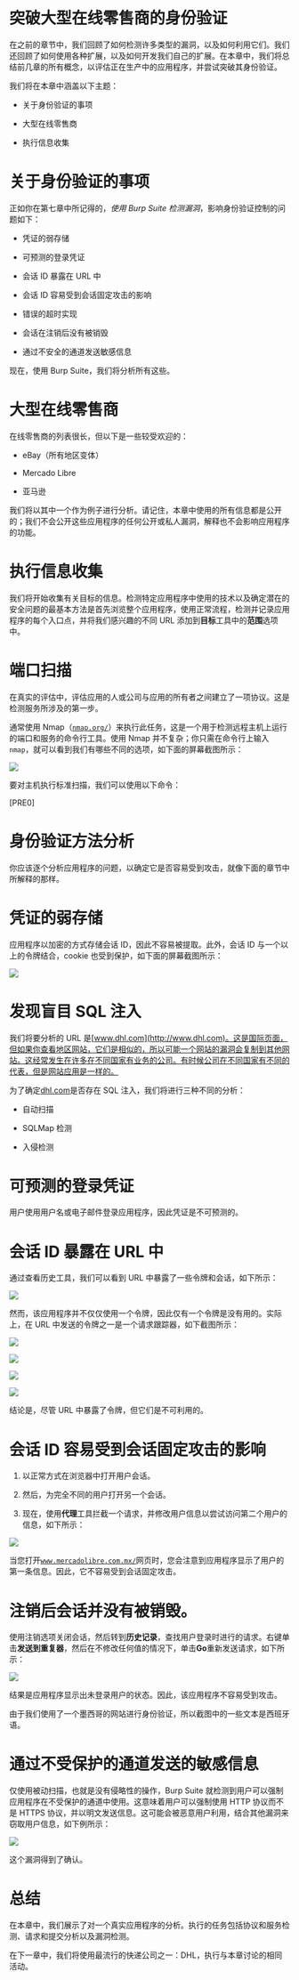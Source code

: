 # 突破大型在线零售商的身份验证

在之前的章节中，我们回顾了如何检测许多类型的漏洞，以及如何利用它们。我们还回顾了如何使用各种扩展，以及如何开发我们自己的扩展。在本章中，我们将总结前几章的所有概念，以评估正在生产中的应用程序，并尝试突破其身份验证。

我们将在本章中涵盖以下主题：

+   关于身份验证的事项

+   大型在线零售商

+   执行信息收集

# 关于身份验证的事项

正如你在第七章中所记得的，*使用 Burp Suite 检测漏洞*，影响身份验证控制的问题如下：

+   凭证的弱存储

+   可预测的登录凭证

+   会话 ID 暴露在 URL 中

+   会话 ID 容易受到会话固定攻击的影响

+   错误的超时实现

+   会话在注销后没有被销毁

+   通过不安全的通道发送敏感信息

现在，使用 Burp Suite，我们将分析所有这些。

# 大型在线零售商

在线零售商的列表很长，但以下是一些较受欢迎的：

+   eBay（所有地区变体）

+   Mercado Libre

+   亚马逊

我们将以其中一个作为例子进行分析。请记住，本章中使用的所有信息都是公开的；我们不会公开这些应用程序的任何公开或私人漏洞，解释也不会影响应用程序的功能。

# 执行信息收集

我们将开始收集有关目标的信息。检测特定应用程序中使用的技术以及确定潜在的安全问题的最基本方法是首先浏览整个应用程序，使用正常流程，检测并记录应用程序的每个入口点，并将我们感兴趣的不同 URL 添加到**目标**工具中的**范围**选项中。

# 端口扫描

在真实的评估中，评估应用的人或公司与应用的所有者之间建立了一项协议。这是检测服务所涉及的第一步。

通常使用 Nmap（[`nmap.org/`](https://nmap.org/)）来执行此任务，这是一个用于检测远程主机上运行的端口和服务的命令行工具。使用 Nmap 并不复杂；你只需在命令行上输入`nmap`，就可以看到我们有哪些不同的选项，如下面的屏幕截图所示：

![](img/a52f2146-d715-4574-bebf-643722baa56a.png)

要对主机执行标准扫描，我们可以使用以下命令：

[PRE0]

# 身份验证方法分析

你应该逐个分析应用程序的问题，以确定它是否容易受到攻击，就像下面的章节中所解释的那样。

# 凭证的弱存储

应用程序以加密的方式存储会话 ID，因此不容易被提取。此外，会话 ID 与一个以上的令牌结合，cookie 也受到保护，如下面的屏幕截图所示：

![](img/9fd5d310-2548-47ff-8295-2f3fef7b6293.png)

# 发现盲目 SQL 注入

我们将要分析的 URL 是[www.dhl.com](http://www.dhl.com)。这是国际页面，但如果你查看地区网站，它们是相似的，所以可能一个网站的漏洞会复制到其他网站。这经常发生在许多在不同国家有业务的公司。有时候公司在不同国家有不同的代表，但是网站应用是一样的。

为了确定[dhl.com](http://dhl.com)是否存在 SQL 注入，我们将进行三种不同的分析：

+   自动扫描

+   SQLMap 检测

+   入侵检测

# 可预测的登录凭证

用户使用用户名或电子邮件登录应用程序，因此凭证是不可预测的。

# 会话 ID 暴露在 URL 中

通过查看历史工具，我们可以看到 URL 中暴露了一些令牌和会话，如下所示：

![](img/50d480e0-6c02-47b1-8575-27a66ed8213a.png)

然而，该应用程序并不仅仅使用一个令牌，因此仅有一个令牌是没有用的。实际上，在 URL 中发送的令牌之一是一个请求跟踪器，如下截图所示：

![](img/97a734de-9032-42d4-a691-12d57cb44fad.png)

![](img/f348b9a0-bfaf-43ad-ad49-934269eff7b0.png)

![](img/38d2a7f7-cf3d-4bda-9163-10d3ead5edde.png)

![](img/1d89c217-a584-410b-b1d2-6092cc19732f.png)

结论是，尽管 URL 中暴露了令牌，但它们是不可利用的。

# 会话 ID 容易受到会话固定攻击的影响

1.  以正常方式在浏览器中打开用户会话。

1.  然后，为完全不同的用户打开另一个会话。

1.  现在，使用**代理**工具拦截一个请求，并修改用户信息以尝试访问第二个用户的信息，如下所示：

![](img/1cd10312-3a41-4268-b0a6-69058ee9a794.png)

当您打开[`www.mercadolibre.com.mx/`](https://www.mercadolibre.com.mx/)网页时，您会注意到应用程序显示了用户的第一条信息。因此，它不容易受到会话固定攻击。

# 注销后会话并没有被销毁。

使用注销选项关闭会话，然后转到**历史记录**，查找用户登录时进行的请求。右键单击**发送到重复器**，然后在不修改任何值的情况下，单击**Go**重新发送请求，如下所示：

![](img/84d70dbf-a882-4b31-8a4b-76bbbc0ac643.png)

结果是应用程序显示出未登录用户的状态。因此，该应用程序不容易受到攻击。

由于我们使用了一个墨西哥的网站进行身份验证，所以截图中的一些文本是西班牙语。

# 通过不受保护的通道发送的敏感信息

仅使用被动扫描，也就是没有侵略性的操作，Burp Suite 就检测到用户可以强制应用程序在不受保护的通道中使用。这意味着用户可以强制使用 HTTP 协议而不是 HTTPS 协议，并以明文发送信息。这可能会被恶意用户利用，结合其他漏洞来窃取用户信息，如下例所示：

![](img/d6ba5748-8939-42a3-b7ac-dee9ff803d3e.png)

这个漏洞得到了确认。

# 总结

在本章中，我们展示了对一个真实应用程序的分析。执行的任务包括协议和服务检测、请求和提交分析以及漏洞检测。

在下一章中，我们将使用最流行的快递公司之一：DHL，执行与本章讨论的相同活动。
